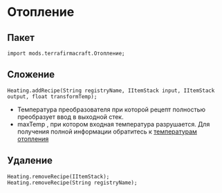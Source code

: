 # Отопление

## Пакет
```zenscript
import mods.terrafirmacraft.Отопление;
```

## Сложение

```zenscript
Heating.addRecipe(String registryName, IItemStack input, IItemStack output, float transformTemp);
```
- Температура преобразователя при которой рецепт полностью преобразует ввод в выходной стек.
- maxTemp , при котором входная температура разрушается. Для получения полной информации обратитесь к [температурам отопления](/Mods/Terrafirmacraft/HeatingTemperatures)

## Удаление

```zenscript
Heating.removeRecipe(IItemStack);
Heating.removeRecipe(String registryName);
```